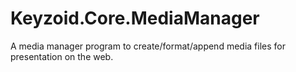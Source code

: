 # Keyzoid.Core.MediaManager
A media manager program to create/format/append media files for presentation on the web.
